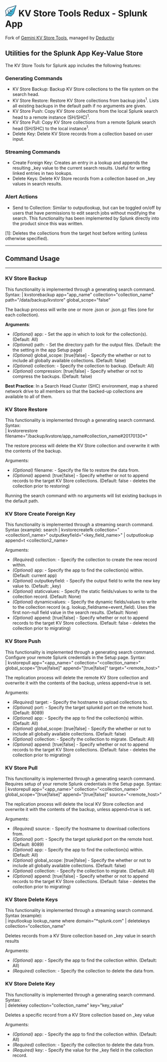 # ![App icon](static/appIcon.png) KV Store Tools Redux - Splunk App  
Fork of [Gemini KV Store Tools](https://splunkbase.splunk.com/app/3536/), managed by [Deductiv](https://www.deductiv.net/)  

## Utilities for the Splunk App Key-Value Store

The KV Store Tools for Splunk app includes the following features:
### Generating Commands  
- KV Store Backup: Backup KV Store collections to the file system on the search head.  
- KV Store Restore: Restore KV Store collections from backup jobs<sup>1</sup>.  Lists all existing backups in the default path if no arguments are given.
- KV Store Push: Copy KV Store collections from the local Splunk search head to a remote instance (SH/SHC)<sup>1</sup>.  
- KV Store Pull: Copy KV Store collections from a remote Splunk search head (SH/SHC) to the local instance<sup>1</sup>.  
- Delete Key: Delete KV Store records from a collection based on user input.  
### Streaming Commands
- Create Foreign Key: Creates an entry in a lookup and appends the resulting _key value to the current search results.  Useful for writing linked entries in two lookups.  
- Delete Keys: Delete KV Store records from a collection based on _key values in search results.  
### Alert Actions
- Send to Collection: Similar to outputlookup, but can be toggled on/off by users that have permissions to edit search jobs without modifying the search. This functionality has been implemented by Splunk directly into the product since this was written.  

[1]: Deletes the collections from the target host before writing (unless otherwise specified).  

* * *  
## Command Usage
* * *  

### KV Store Backup
This functionality is implemented through a generating search command.  Syntax:
    | kvstorebackup app="app_name" collection="collection_name" path="/data/backup/kvstore" global_scope="false"  

The backup process will write one or more .json or .json.gz files (one for each collection).

**Arguments**:

- *(Optional)* app: <string> - Set the app in which to look for the collection(s).  (Default: All)
- *(Optional)* path: <string> - Set the directory path for the output files. (Default: the the setting in the app Setup page)
- *(Optional)* global_scope: [true|false] - Specify the whether or not to include all globally available collections. (Default: false)
- *(Optional)* collection: <string> - Specify the collection to backup. (Default: All)
- *(Optional)* compression: [true|false] - Specify whether or not to compress the backups. (Default: false)

**Best Practice**: In a Search Head Cluster (SHC) environment, map a shared network drive to all members so that the backed-up collections are available to all of them.

### KV Store Restore
This functionality is implemented through a generating search command.  Syntax:  
    | kvstorerestore filename="/backup/kvstore/app_name#collection_name#20170130*"  

The restore process will delete the KV Store collection and overwrite it with the contents of the backup.

Arguments:

- *(Optional)* filename: <string> - Specify the file to restore the data from.
- *(Optional)* append: [true|false] - Specify whether or not to append records to the target KV Store collections. (Default: false - deletes the collection prior to restoring)

Running the search command with no arguments will list existing backups in the default path.

### KV Store Create Foreign Key
This functionality is implemented through a streaming search command.  Syntax (example):
    search <events> | kvstorecreatefk collection="<collection1_name>" outputkeyfield="<key_field_name>" | outputlookup append=t <collection2_name>

Arguments:

- *(Required)* collection: <string> - Specify the collection to create the new record within.  
- *(Optional)* app: <string> - Specify the app to find the collection(s) within. (Default: current app)  
- *(Optional)* outputkeyfield: <string> - Specify the output field to write the new key value to. (Default: _key)  
- *(Optional)* staticvalues: <kvpairs> - Specify the static fields/values to write to the collection record.  (Default: None)  
- *(Optional)* dynamicvalues: <kvpairs> - Specify the dynamic fields/values to write to the collection record (e.g. lookup_fieldname=event_field). Uses the first non-null field value in the search results.  (Default: None)  
- *(Optional)* append: [true|false] - Specify whether or not to append records to the target KV Store collections. (Default: false - deletes the collection prior to migrating)  

### KV Store Push
This functionality is implemented through a generating search command.  Configure your remote Splunk credentials in the Setup page.  Syntax:  
   | kvstorepull app="<app_name>" collection="<collection_name>" global_scope="[true|false]" append="[true|false]" target="<remote_host>"  

The replication process will delete the remote KV Store collection and overwrite it with the contents of the backup, unless append=true is set.

Arguments:

- *(Required)* target: <string> - Specify the hostname to upload collections to.
- *(Optional)* port: <integer> - Specify the target splunkd port on the remote host. (Default: 8089)
- *(Optional)* app: <string> - Specify the app to find the collection(s) within. (Default: All)
- *(Optional)* global_scope: [true|false] - Specify the whether or not to include all globally available collections. (Default: false)
- *(Optional)* collection: <string> - Specify the collection to migrate. (Default: All)
- *(Optional)* append: [true|false] - Specify whether or not to append records to the target KV Store collections. (Default: false - deletes the collection prior to migrating)

### KV Store Pull
This functionality is implemented through a generating search command.  Requires setup of your remote Splunk credentials in the Setup page.  Syntax:  
   | kvstorepull app="<app_name>" collection="<collection_name>" global_scope="[true|false]" append="[true|false]" source="<remote_host>"  

The replication process will delete the local KV Store collection and overwrite it with the contents of the backup, unless append=true is set.

Arguments:

- *(Required)* source: <string> - Specify the hostname to download collections from.
- *(Optional)* port: <integer> - Specify the target splunkd port on the remote host. (Default: 8089)
- *(Optional)* app: <string> - Specify the app to find the collection(s) within. (Default: All)
- *(Optional)* global_scope: [true|false] - Specify the whether or not to include all globally available collections. (Default: false)
- *(Optional)* collection: <string> - Specify the collection to migrate. (Default: All)
- *(Optional)* append: [true|false] - Specify whether or not to append records to the target KV Store collections. (Default: false - deletes the collection prior to migrating)

### KV Store Delete Keys
This functionality is implemented through a streaming search command.  Syntax (example):  
    | inputlookup lookup_name where domain="*splunk.com" | deletekeys collection="collection_name"  

Deletes records from a KV Store collection based on _key value in search results

Arguments:

- *(Optional)* app: <string> - Specify the app to find the collection within. (Default: All)
- *(Required)* collection: <string> - Specify the collection to delete the data from.

### KV Store Delete Key
This functionality is implemented through a generating search command.  Syntax:  
    | deletekey collection="collection_name" key="key_value"  

Deletes a specific record from a KV Store collection based on _key value

Arguments:

- *(Optional)* app: <string> - Specify the app to find the collection within. (Default: All)
- *(Required)* collection: <string> - Specify the collection to delete the data from.
- *(Required)* key: <string> - Specify the value for the _key field in the collection record.
